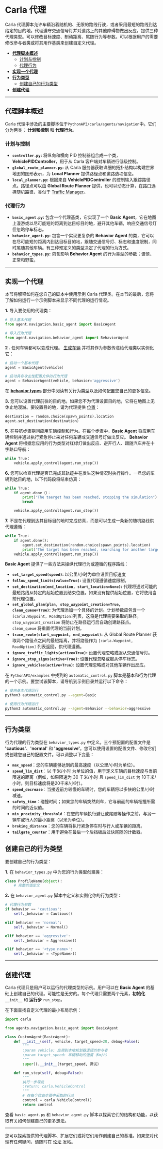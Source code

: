 # Carla 代理

Carla 代理脚本允许车辆沿着随机的、无限的路线行驶，或者采用最短的路线到达给定的目的地。代理遵守交通信号灯并对道路上的其他障碍物做出反应。提供三种代理类型。可以修改目标速度、制动距离、尾随行为等参数。可以根据用户的需要修改参与者类或将其用作基类来创建自定义代理。

- [__代理脚本概述__](#overview-of-agent-scripts)
    - [计划与控制](#planning-and-control)
    - [代理行为](#agent-behaviors)
- [__实现一个代理__](#implement-an-agent)
- [__行为类型__](#behavior-types)
    - [创建自己的行为类型](#create-your-own-behavior-type)
- [__创建代理__](#creating-an-agent)

---

## 代理脚本概述

Carla 代理中涉及的主要脚本位于`PythonAPI/carla/agents/navigation`中。它们分为两类； __计划和控制__ 和 __代理行为__。

### 计划与控制

- __`controller.py`:__ 将纵向和横向 PID 控制器组合成一个类，__VehiclePIDController__，用于从 Carla 客户端对车辆进行低级控制。
- __`global_route_planner.py`:__ 从 Carla 服务器获取详细的拓扑结构以构建世界地图的图形表示，为 __Local Planner__ 提供路径点和道路选项信息。
- __`local_planner.py`:__ 根据来自 __VehiclePIDController__ 的控制输入跟踪路径点。路径点可以由 __Global Route Planner__ 提供，也可以动态计算，在路口选择随机路径，类似于 [Traffic Manager](adv_traffic_manager.md)。

### 代理行为

- __`basic_agent.py`:__ 包含一个代理基类，它实现了一个 __Basic Agent__，它在地图上漫游或以尽可能短的距离到达目标目的地，避开其他车辆，响应交通信号灯但忽略停车标志。
- __`behavior_agent.py`:__ 包含一个实现更复杂的 __Behavior Agent__ 的类，它可以在尽可能短的距离内到达目标目的地，跟随交通信号灯、标志和速度限制，同时尾随其他车辆。有三种预定义的类型决定了代理的行为方式。
- __`behavior_types.py`:__ 包含影响 __Behavior Agent__ 的行为类型的参数；谨慎、正常和野蛮。

---

## 实现一个代理

本节将解释如何在您自己的脚本中使用示例 Carla 代理类。在本节的最后，您将了解如何运行一个示例脚本来显示不同代理的运行情况。

__1.__ 导入要使用的代理类：

```py
# 导入基本代理
from agent.navigation.basic_agent import BasicAgent

# 导入行为代理
from agent.navigation.behavior_agent import BehaviorAgent
```

__2 .__ 任何车辆都可以变成代理。 [生成车辆](core_actors.md#spawning) 并将其作为参数传递给代理类以实例化它：

```py
# 启动一个基本代理
agent = BasicAgent(vehicle)

# 启动具有攻击性配置文件的行为代理
agent = BehaviorAgent(vehicle, behavior='aggressive')
```

在 [__behavior types__](#behavior-types) 部分中阅读有关行为类型以及如何配置您自己的更多信息。

__3.__ 您可以设置代理前往的目的地。如果您不为代理设置目的地，它将在地图上无休止地漫游。要设置目的地，请为代理提供 [位置](python_api.md#carlalocation)：

```py
destination = random.choice(spawn_points).location
agent.set_destination(destination)
```

__5.__ 在导航步骤期间应用车辆控制和行为。在每个步骤中，__Basic Agent__ 将应用车辆控制并通过执行紧急停止来对任何车辆或交通信号灯做出反应。 __Behavior Agent__ 将根据您应用的行为类型对红绿灯做出反应、避开行人、跟随汽车并在十字路口导航：

```py
while True：
    vehicle.apply_control(agent.run_step())
```

__6.__ 您可以检查代理是否已完成其轨迹并在发生这种情况时执行操作。一旦您的车辆到达目的地，以下代码段将结束仿真：

```py
while True：
    if agent.done（）：
        print("The taerget has been reached, stopping the simulation")
        break

    vehicle.apply_control(agent.run_step())
```

__7.__ 不是在代理到达其目标目的地时完成仿真，而是可以生成一条新的随机路线供代理遵循：

```py
while True：
    if agent.done():   
        agent.set_destination(random.choice(spawn_points).location)
        print("The target has been reached, searching for another target")
    vehicle.apply_control(agent.run_step())
```

__Basic Agent__ 提供了一些方法来操纵代理行为或遵循的程序路线：

- __`set_target_speed(speed)`:__ 以公里/小时为单位设置目标速度
- __`follow_speed_limits(value=True)`:__ 设置代理遵循速度限制。
- __`set_destination(end_location, start_location=None)`:__ 代理将通过可能的最短路线从特定的起始位置到结束位置。如果没有提供起始位置，它将使用当前代理位置。
- __`set_global_plan(plan, stop_waypoint_creation=True, clean_queue=True)`:__ 为代理添加一个具体的计划。计划参数应包含一个`[carla.Waypoint, RoadOption]`列表，这将是代理需要采取的路径。 `stop_waypoint_creation` 将防止在路径运行后自动创建路径点。 `clean_queue` 将重置代理的当前计划。
- __`trace_route(start_waypoint, end_waypoint)`:__ 从 Global Route Planner 获取两个路径点之间的最短距离，并将路径作为 `[carla.Waypoint, RoadOption]` 列表返回，供代理遵循。
- __`ignore_traffic_lights(active=True)`:__ 设置代理忽略或服从交通信号灯。
- __`ignore_stop_signs(active=True)`:__ 设置代理忽略或服从停车标志。
- __`ignore_vehicles(active=True)`:__ 设置代理忽略或对其他车辆作出反应。

在 `PythonAPI/examples` 中找到的 `automatic_control.py` 脚本是基本和行为代理的一个示例。要尝试该脚本，请导航到示例目录并运行以下命令：

```sh
# 使用基本代理运行
python3 automatic_control.py --agent=Basic

# 使用行为代理运行
python3 automatic_control.py --agent=Behavior --behavior=aggressive
```

---

## 行为类型

行为代理的行为类型在 `behavior_types.py` 中定义。三个预配置的配置文件是 __'cautious'__、__'normal'__ 和 __'aggressive'__。您可以使用设置的配置文件、修改它们或创建您自己的配置文件。可以调整以下变量：

- __`max_speed`__：您的车辆能够达到的最高速度（以公里/小时为单位）。
- __`speed_lim_dist`__：以 千米/小时 为单位的值，用于定义车辆的目标速度与当前限速的距离（例如，如果限速为 30 千米/小时 且 `speed_lim_dist` 为 10千米/小时，则目标速度将是20千米/小时）。
- __`speed_decrease`__：当接近前方较慢的车辆时，您的车辆将以多快的公里/小时减速。
- __`safety_time`__：碰撞时间；如果您的车辆突然刹车，它与前面的车辆相撞所需的时间的近似值。
- __`min_proximity_threshold`__：在您的车辆执行避让或尾随等操作之前，与另一辆车或行人的最小距离（以米为单位）。
- __`braking_distance`__：您的车辆将执行紧急停车时与行人或车辆的距离。
- __`tailgate_counter`__：用于避免在最后一个后挡板后过快尾随的计数器。

## 创建自己的行为类型

要创建自己的行为类型：

__1.__ 在 `behavior_types.py` 中为您的行为类型创建类：

```py
class ProfileName(object)：
    # 完整的值定义
```

__2.__ 在 `behavior_agent.py` 脚本中定义和实例化你的行为类型：

```py
# 代理行为参数
if behavior == 'cautious':
    self._behavior = Cautious()

elif behavior == 'normal':
    self._behavior = Normal()

elif behavior == 'aggressive':
    self._behavior = Aggressive()

elif behavior == '<type_name>':
    self._behavior = <TypeName>()
```

---

## 创建代理

Carla 代理只是用户可以运行的代理类型的示例。用户可以在 __Basic Agent__ 的基础上创建自己的代理。可能性是无穷的。每个代理只需要两个元素，__初始化__ `__init__` 和 __运行步__ `run_step`。

在下面查找自定义代理的最小布局示例：

```py
import carla

from agents.navigation.basic_agent import BasicAgent

class CustomAgent(BasicAgent):
    def __init__(self, vehicle, target_speed=20, debug=False):
        """
        :param vehicle: 应用到本地规划器逻辑的参与者
        :param target_speed: 车辆移动的速度（Km/h）
        """
        super().__init__(target_speed, 调试)

    def run_step(self, debug=False):
        """
        执行一步导航
        :return: carla.VehicleControl
        """
        # 在每个仿真步骤中采取的行动
        control = carla.VehicleControl()
        return control
```

查看 `basic_agent.py` 和 `behavior_agent.py` 脚本以探索它们的结构和功能，以获取有关如何创建自己的更多想法。

---

您可以探索提供的代理脚本、扩展它们或将它们用作创建自己的基准。如果您对代理有任何疑问，请随时在 [论坛](https://github.com/carla-simulator/carla/discussions/) 发帖。